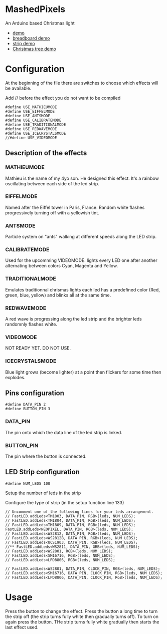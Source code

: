 MashedPixels
============

An Arduino based Christmas light


* [demo](https://www.youtube.com/watch?v=gfSNxLwvbII)
* [breadboard demo](https://www.youtube.com/watch?v=gfSNxLwvbII)
* [strip demo](https://www.youtube.com/watch?v=dMHQV0NTcpk)
* [Christmas tree demo](https://www.youtube.com/watch?v=ITD6IiKeDy0)


# Configuration
At the beginning of the file there are switches to choose which effects will be available.

Add // before the effect you do not want to be compiled

	#define USE_MATHIEUMODE
	#define USE_EIFFELMODE
	#define USE_ANTSMODE
	#define USE_CALIBRATEMODE
	#define USE_TRADITIONALMODE
	#define USE_REDWAVEMODE
	#define USE_ICECRYSTALSMODE
	//#define USE_VIDEOMODE

## Description of the effects

### MATHIEUMODE
Mathieu is the name of my 4yo son. He designed this effect. It's a rainbow oscillating between each side of the led strip.

### EIFFELMODE
Named after the Eiffel tower in Paris, France. Random white flashes progressively turning off with a yellowish tint.

### ANTSMODE
Particle system on "ants" walking at different speeds along the LED strip.

### CALIBRATEMODE
Used for the upcomming VIDEOMODE. lights every LED one after another alternating between colors Cyan, Magenta and Yellow.

### TRADITIONALMODE
Emulates traditionnal chrismas lights each led has a predefined color (Red, green, blue, yellow) and blinks all at the same time.

### REDWAVEMODE
A red wave is progressing along the led strip and the brighter leds randomnly flashes white.

### VIDEOMODE
NOT READY YET. DO NOT USE.

### ICECRYSTALSMODE
Blue light grows (become lighter) at a point then flickers for some time then explodes. 

## Pins configuration

	#define DATA_PIN 2  
	#define BUTTON_PIN 3
### DATA_PIN
The pin onto which the data line of the led strip is linked.
### BUTTON_PIN
The pin where the button is connected.

## LED Strip configuration
	#define NUM_LEDS 100
Setup the number of leds in the strip

Configure the type of strip (in the setup function line 133)

	// Uncomment one of the following lines for your leds arrangement.
	// FastLED.addLeds<TM1803, DATA_PIN, RGB>(leds, NUM_LEDS);
	// FastLED.addLeds<TM1804, DATA_PIN, RGB>(leds, NUM_LEDS);
	// FastLED.addLeds<TM1809, DATA_PIN, RGB>(leds, NUM_LEDS);
	FastLED.addLeds<NEOPIXEL, DATA_PIN, RGB>(leds, NUM_LEDS);
	// FastLED.addLeds<WS2812, DATA_PIN, RGB>(leds, NUM_LEDS);
	// FastLED.addLeds<WS2812B, DATA_PIN, RGB>(leds, NUM_LEDS);
	// FastLED.addLeds<UCS1903, DATA_PIN, RGB>(leds, NUM_LEDS);
	//** FastLED.addLeds<WS2811, DATA_PIN, GRB>(leds, NUM_LEDS);
	// FastLED.addLeds<WS2801, RGB>(leds, NUM_LEDS);
	// FastLED.addLeds<SM16716, RGB>(leds, NUM_LEDS);
	// FastLED.addLeds<LPD8806, RGB>(leds, NUM_LEDS);

	// FastLED.addLeds<WS2801, DATA_PIN, CLOCK_PIN, RGB>(leds, NUM_LEDS);
	// FastLED.addLeds<SM16716, DATA_PIN, CLOCK_PIN, RGB>(leds, NUM_LEDS);
	// FastLED.addLeds<LPD8806, DATA_PIN, CLOCK_PIN, RGB>(leds, NUM_LEDS);


# Usage
Press the button to change the effect. Press the button a long time to turn the strip off (the strip turns fully white then gradually turns off). To turn on again press the button. THe strip turns fully white gradually then starts the last effect used.
